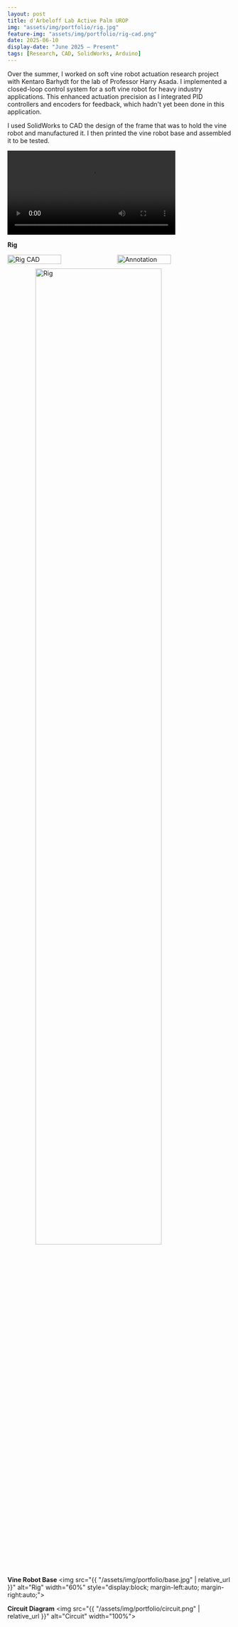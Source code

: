 ```yaml
---
layout: post
title: d'Arbeloff Lab Active Palm UROP
img: "assets/img/portfolio/rig.jpg"
feature-img: "assets/img/portfolio/rig-cad.png" 
date: 2025-06-10
display-date: "June 2025 – Present"
tags: [Research, CAD, SolidWorks, Arduino]
---
```


Over the summer, I worked on soft vine robot actuation research project with Kentaro Barhydt for the lab of Professor Harry Asada. I implemented a closed-loop control system for a soft vine robot for heavy industry applications. This enhanced actuation precision as I integrated PID controllers and encoders for feedback, which hadn't yet been done in this application. 

I used SolidWorks to CAD the design of the frame that was to hold the vine robot and manufactured it. I then printed the vine robot base and assembled it to be tested.

<video width="75%" controls>
  <source src="{{ '/assets/video/active-palm-demo.mp4' | relative_url }}" type="video/mp4">
  Your browser does not support the video tag.
</video>

**Rig**
<div style="display: flex; margin-bottom: 10px;">
    <img src="{{ "/assets/img/portfolio/rig-cad.png" | relative_url }}" alt="Rig CAD" style="width: 49%;">
    <img src="{{ "/assets/img/portfolio/annotation.png" | relative_url }}" alt="Annotation" style="width: 49%;">
</div>
<img src="{{ "/assets/img/portfolio/rig.jpg" | relative_url }}"
     alt="Rig"
     width="75%"
     style="display:block; margin-left:auto; margin-right:auto;">

**Vine Robot Base**
<img src="{{ "/assets/img/portfolio/base.jpg" | relative_url }}"
     alt="Rig"
     width="60%"
     style="display:block; margin-left:auto; margin-right:auto;">

**Circuit Diagram**
<img src="{{ "/assets/img/portfolio/circuit.png" | relative_url }}" alt="Circuit" width="100%">
